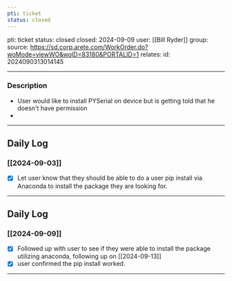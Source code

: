```yaml
---
pti: ticket
status: closed
---
```

pti: ticket 
status: closed
closed: 2024-09-09
user: [[Bill Ryder]]
group: 
source: https://sd.corp.arete.com/WorkOrder.do?woMode=viewWO&woID=83180&PORTALID=1
relates: 
id: 2024090313014145

---
### Description
- User would like to install PYSerial on device but is getting told that he doesn't have permission
-

---
## Daily Log
### [[2024-09-03]]
- [x] Let user know that they should be able to do a user pip install via Anaconda to install the package they are looking for.
---
## Daily Log
### [[2024-09-09]]
- [x] Followed up with user to see if they were able to install the package utilizing anaconda, following up on [[2024-09-13]]
- [x] user confirmed the pip install worked.
---








